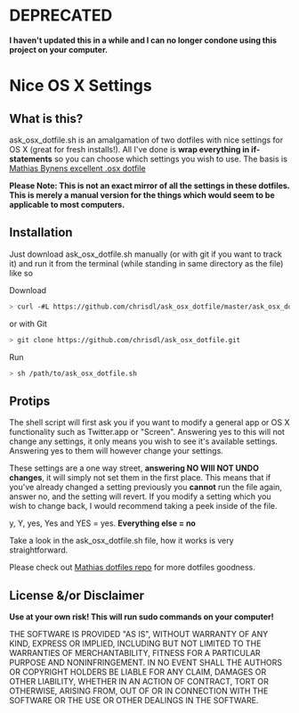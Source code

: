 # DEPRECATED
 **I haven't updated this in a while and I can no longer condone using this project on your computer.**

# Nice OS X Settings

## What is this?

ask_osx_dotfile.sh is an amalgamation of two dotfiles with nice settings for OS X (great for fresh installs!).
All I've done is **wrap everything in if-statements** so you can choose which settings you wish to use.
The basis is [Mathias Bynens excellent .osx dotfile](https://github.com/mathiasbynens/dotfiles/blob/master/.osx)

**Please Note: This is not an exact mirror of all the settings in these dotfiles. This is merely a manual version for the things which would seem to be applicable to most computers.**

## Installation

Just download ask_osx_dotfile.sh manually (or with git if you want to track it) and run it from the terminal (while standing in same directory as the file) like so

Download
```bash
> curl -#L https://github.com/chrisdl/ask_osx_dotfile/master/ask_osx_dotfile.sh
```

or with Git
```bash
> git clone https://github.com/chrisdl/ask_osx_dotfile.git
```

Run
```bash
> sh /path/to/ask_osx_dotfile.sh
```

## Protips

The shell script will first ask you if you want to modify a general app or OS X functionality such as Twitter.app or "Screen". Answering yes to this will not change any settings, it only means you wish to see it's available settings. Answering yes to them will however change your settings.

These settings are a one way street, **answering NO WIll NOT UNDO changes**, it will simply not set them in the first place. This means that if you've already changed a setting previously you **cannot** run the file again, answer no, and the setting will revert.
If you modify a setting which you wish to change back, I would recommend taking a peek inside of the file.

y, Y, yes, Yes and YES = yes. **Everything else = no**

Take a look in the ask_osx_dotfile.sh file, how it works is very straightforward.

Please check out [Mathias dotfiles repo](https://github.com/mathiasbynens/dotfiles) for more dotfiles goodness.

## License &/or Disclaimer

**Use at your own risk! This will run sudo commands on your computer!**

THE SOFTWARE IS PROVIDED "AS IS", WITHOUT WARRANTY OF ANY KIND, EXPRESS OR IMPLIED, INCLUDING BUT NOT LIMITED TO THE WARRANTIES OF MERCHANTABILITY, FITNESS FOR A PARTICULAR PURPOSE AND NONINFRINGEMENT. IN NO EVENT SHALL THE AUTHORS OR COPYRIGHT HOLDERS BE LIABLE FOR ANY CLAIM, DAMAGES OR OTHER LIABILITY, WHETHER IN AN ACTION OF CONTRACT, TORT OR OTHERWISE, ARISING FROM, OUT OF OR IN CONNECTION WITH THE SOFTWARE OR THE USE OR OTHER DEALINGS IN THE SOFTWARE.
